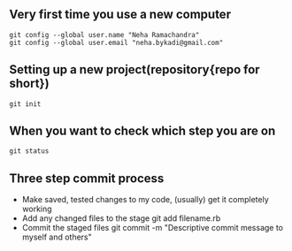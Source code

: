Very first time you use a new computer
--------------------------------------

    git config --global user.name "Neha Ramachandra"
    git config --global user.email "neha.bykadi@gmail.com"

Setting up a new project(repository{repo for short})
----------------------------------------------------

    git init

When you want to check which step you are on
--------------------------------------------

    git status

Three step commit process
-------------------------

* Make saved, tested changes to my code, (usually) get it completely working 
* Add any changed files to the stage
    git add filename.rb
* Commit the staged files
    git commit -m "Descriptive commit message to myself and others"
